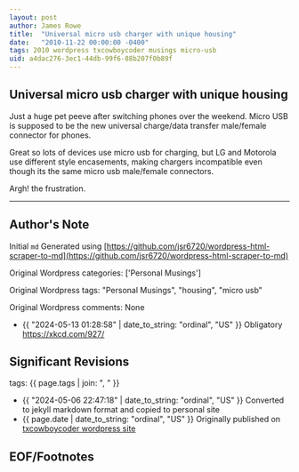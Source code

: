 ```yaml
---
layout: post
author: James Rowe
title:  "Universal micro usb charger with unique housing"
date:   "2010-11-22 00:00:00 -0400"
tags: 2010 wordpress txcowboycoder musings micro-usb
uid: a4dac276-3ec1-44db-99f6-88b207f0b89f
---
```



## Universal micro usb charger with unique housing


Just a huge pet peeve after switching phones over the weekend. Micro USB is supposed to be the new universal charge/data transfer male/female connector for phones.


Great so lots of devices use micro usb for charging, but LG and Motorola use different style encasements, making chargers incompatible even though its the same micro usb male/female connectors.


Argh! the frustration.




---

## Author's Note

Initial `md` Generated using [https://github.com/jsr6720/wordpress-html-scraper-to-md](https://github.com/jsr6720/wordpress-html-scraper-to-md)

Original Wordpress categories: ['Personal Musings']

Original Wordpress tags: "Personal Musings", "housing", "micro usb"

Original Wordpress comments: None

- {{ "2024-05-13 01:28:58" | date_to_string: "ordinal", "US" }} Obligatory https://xkcd.com/927/

## Significant Revisions

tags: {{ page.tags | join: ", " }} <!-- todo move this somewhere -->

- {{ "2024-05-06 22:47:18" | date_to_string: "ordinal", "US" }} Converted to jekyll markdown format and copied to personal site
- {{ page.date | date_to_string: "ordinal", "US" }} Originally published on [txcowboycoder wordpress site](https://txcowboycoder.wordpress.com/2010/11/22/universal-micro-usb-charger-with-unique-housing/)

## EOF/Footnotes


